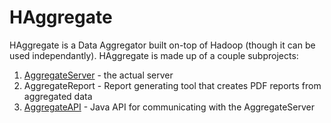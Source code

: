 # HAggregate

HAggregate is a Data Aggregator built on-top of Hadoop (though it can be used independantly). HAggregate is made up of a couple subprojects:

1. [AggregateServer](https://github.com/maheshkhanwalkar/AggregateServer) - the actual server
2. AggregateReport - Report generating tool that creates PDF reports from aggregated data
3. [AggregateAPI](https://github.com/maheshkhanwalkar/AggregateAPI) - Java API for communicating with the AggregateServer
